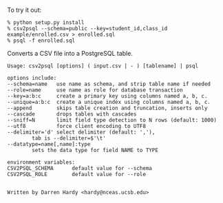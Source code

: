 To try it out:

	% python setup.py install
	% csv2psql --schema=public --key=student_id,class_id example/enrolled.csv > enrolled.sql
	% psql -f enrolled.sql

Converts a CSV file into a PostgreSQL table.

	Usage: csv2psql [options] ( input.csv | - ) [tablename] | psql

	options include:
	--schema=name   use name as schema, and strip table name if needed
	--role=name     use name as role for database transaction
	--key=a:b:c     create a primary key using columns named a, b, c.
	--unique=a:b:c  create a unique index using columns named a, b, c.
	--append        skips table creation and truncation, inserts only
	--cascade       drops tables with cascades
	--sniff=N       limit field type detection to N rows (default: 1000)
	--utf8          force client encoding to UTF8
	--delimiter='d' select delimiter (default: ','),
			tab is --delimiter=$'\t'
	--datatype=name[,name]:type 
			sets the data type for field NAME to TYPE

	environment variables:
	CSV2PSQL_SCHEMA      default value for --schema
	CSV2PSQL_ROLE        default value for --role


	Written by Darren Hardy <hardy@nceas.ucsb.edu>
